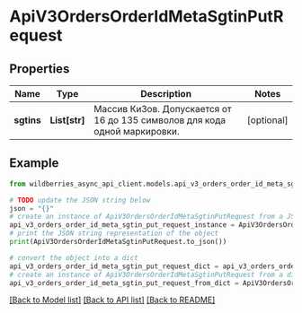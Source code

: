 # ApiV3OrdersOrderIdMetaSgtinPutRequest


## Properties

Name | Type | Description | Notes
------------ | ------------- | ------------- | -------------
**sgtins** | **List[str]** | Массив КиЗов. Допускается от 16 до 135 символов для кода одной маркировки. | [optional] 

## Example

```python
from wildberries_async_api_client.models.api_v3_orders_order_id_meta_sgtin_put_request import ApiV3OrdersOrderIdMetaSgtinPutRequest

# TODO update the JSON string below
json = "{}"
# create an instance of ApiV3OrdersOrderIdMetaSgtinPutRequest from a JSON string
api_v3_orders_order_id_meta_sgtin_put_request_instance = ApiV3OrdersOrderIdMetaSgtinPutRequest.from_json(json)
# print the JSON string representation of the object
print(ApiV3OrdersOrderIdMetaSgtinPutRequest.to_json())

# convert the object into a dict
api_v3_orders_order_id_meta_sgtin_put_request_dict = api_v3_orders_order_id_meta_sgtin_put_request_instance.to_dict()
# create an instance of ApiV3OrdersOrderIdMetaSgtinPutRequest from a dict
api_v3_orders_order_id_meta_sgtin_put_request_from_dict = ApiV3OrdersOrderIdMetaSgtinPutRequest.from_dict(api_v3_orders_order_id_meta_sgtin_put_request_dict)
```
[[Back to Model list]](../README.md#documentation-for-models) [[Back to API list]](../README.md#documentation-for-api-endpoints) [[Back to README]](../README.md)


